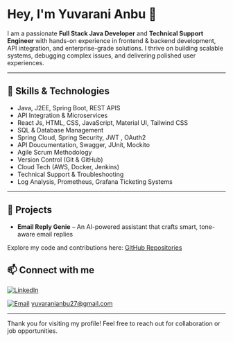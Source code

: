 # Hey, I'm Yuvarani Anbu 👋
I am a passionate **Full Stack Java Developer** and **Technical Support Engineer** with hands-on experience in frontend & backend development, API integration, and enterprise-grade solutions. I thrive on building scalable systems, debugging complex issues, and delivering polished user experiences.

----

## 💼 Skills & Technologies
- Java, J2EE, Spring Boot, REST APIS
- API Integration & Microservices
- React Js, HTML, CSS, JavaScript, Material UI, Tailwind CSS
- SQL & Database Management
- Spring Cloud, Spring Security, JWT , OAuth2
- API Doucumentation, Swagger, JUnit, Mockito
- Agile Scrum Methodology  
- Version Control (Git & GitHub)
- Cloud Tech (AWS, Docker, Jenkins)
- Technical Support & Troubleshooting
- Log Analysis, Prometheus, Grafana Ticketing Systems

---

## 🚀 Projects
- **Email Reply Genie** – An AI-powered assistant that crafts smart, tone-aware email replies

Explore my code and contributions here: [GitHub Repositories](https://github.com/yuvaranianbu27)





## 📫 Connect with me

[![LinkedIn](https://img.shields.io/badge/LINKEDIN-blue?style=for-the-badge&logo=linkedin)](https://www.linkedin.com/in/yuvaranianbu)

[![Email](https://img.shields.io/badge/EMAIL-red?style=for-the-badge&logo=gmail)](mailto:yuvaranianbu27@gmail.com) yuvaranianbu27@gmail.com




---

Thank you for visiting my profile! Feel free to reach out for collaboration or job opportunities.

